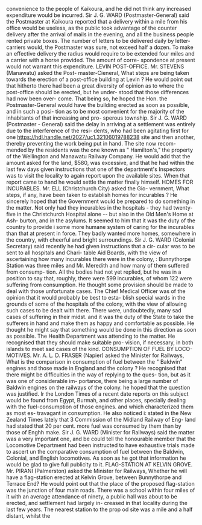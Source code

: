 convenience to the people of Kaikoura, and he did not think any increased expenditure would be incurred. Sir J. G. WARD (Postmaster-General) said the Postmaster at Kaikoura reported that a delivery within a mile from his office would be useless, as the public took advantage of the counter delivery after the arrival of mails in the evening, and all the business people rented private boxes. The number of letters to be delivered daily by letter-carriers would, the Postmaster was sure, not exceed half a dozen. To make an effective delivery the radius would require to be extended four miles and a carrier with a horse provided. The amount of corre- spondence at present would not warrant this expenditure. LEVIN POST-OFFICE. Mr. STEVENS (Manawatu) asked the Post- master-Cieneral, What steps are being taken towards the erection of a post-office building at Levin ? He would point out that hitherto there had been a great diversity of opinion as to where the post-office should be erected, but he under- stood that those differences had now been over- come. That being so, he hoped the Hon. the Postmaster-General would have the building erected as soon as possible, and in such a posi- tion as to be most convenient for the majority of the inhabitants of that increasing and pro- sperous township. Sir J. G. WARD (Postmaster - General) said the delay in arriving at a settlement was entirely due to the interference of the resi- dents, who had been agitating first for one https://hdl.handle.net/2027/uc1.32106019788238 site and then another, thereby preventing the work being put in hand. The site now recom- mended by the residents was the one known as " Hamilton's," the property of the Wellington and Manawatu Railway Company. He would add that the amount asked for the land, $580, was excessive, and that he had within the last few days given instructions that one of the department's Inspectors was to visit the locality to again report upon the available sites. When that report came to hand he would settle the matter finally himself. HOMES FOR INCURABLES. Mr. ELL (Christchurch City) asked the Gio- vernment, What steps, if any, have been taken to establish homes for incurables ? He sincerely hoped that the Government would be prepared to do something in the matter. Not only had they incurables in the hospitals - they had twenty-five in the Christchurch Hospital alone -- but also in the Old Men's Home at Ash- burton, and in the asylums. It seemed to him that it was the duty of the country to provide i some more humane system of caring for the incurables than that at present in force. They badly wanted more homes, somewhere in the country, with cheerful and bright surroundings. Sir J. G. WARD (Colonial Secretary) said recently he had given instructions that a cir- cular was to be sent to all hospitals and Chari- table Aid Boards, with the view of ascertaining how many incurables there were in the colony, : Bunnythorpe Station was three miles and Mr. Meredith and how many of them suffered from consump- tion. All the bodies had not yet replied, but he was in a position to say that, roughly, there were 599 incurables, of whom 122 were suffering from consumption. He thought some provision should be made to deal with those unfortunate cases. The Chief Medical Officer was of the opinion that it would probably be best to esta- blish special wards in the grounds of some of the hospitals of the colony, with the view of allowing such cases to be dealt with there. There were, undoubtedly, many sad cases of suffering in their midst. and it was the duty of the State to take the sufferers in hand and make them as happy and comfortable as possible. He thought he might say that something would be done in this direction as soon as possible. The Health Department was attending to the matter. He recognised that they should make suitable pro- vision, if necessary, in both islands to meet sad cases of the kind. CONSUMPTION OF FUEL BY LOCO- MOTIVES. Mr. A. L. D. FRASER (Napier) asked the Minister for Railways, What is the comparison in consumption of fuel between the " Baldwin" engines and those made in England and the colony ? He recognised that there might be difficulties in the way of replying to the ques- tion, but as it was one of considerable im- portance, there being a large number of Baldwin engines on the railways of the colony. he hoped that the question was justified. Ir the London Times of a recent date reports on this subject would be found from Egypt, Burmah, and other places, specially dealing with the fuel-consumption of those engines. and which characterized them as most es- travagant in consumption. He also noticed i: stated in the New Zealand Times lately that 3 Commission of the Midland Railway of Eng- land had stated that 20 per cent. more fuel was consumed by them than by those of Enghh make. Sir J. G. WARD (Minister for Railways) said the matter was a very important one, and be could tell the honourable member that the Locomotive Department had been instructed to have exhaustive trials made to ascert un the comparative consumption of fuel between the Baldwin, Colonial, and English locomotives. As soon as he got that information he would be glad to give full publicity to it. FLAG-STATION AT KELVIN GROVE. Mr. PIRANI (Palmerston) asked the Minister for Railways, Whether he will have a flag-station erected at Kelvin Grove, between Bunnythorpe and Terrace End? He would point out that the place of the proposed flag-station was the junction of four main roads. There was a school within four miles of it with an average attendance of ninety, a public hall was about to be erected, and settlement had largely in- creased in that locality during the last few years. The nearest station to the prop od site was a mile and a half distant, whilst the 